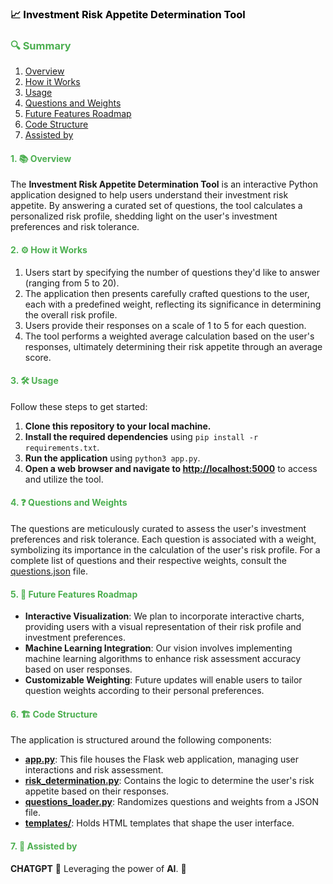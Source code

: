 ### <span style="color:#000000">📈 Investment Risk Appetite Determination Tool</span>

### <span style="color:#4CAF50">🔍 Summary</span>
1. [Overview](#overview)
2. [How it Works](#how-it-works)
3. [Usage](#usage)
4. [Questions and Weights](#questions-and-weights)
5. [Future Features Roadmap](#future-features-roadmap)
6. [Code Structure](#code-structure)
7. [Assisted by](#assisted-by)

#### <span style="color:#4CAF50">1. 📚 Overview</span>

The **Investment Risk Appetite Determination Tool** is an interactive Python application designed to help users understand their investment risk appetite. By answering a curated set of questions, the tool calculates a personalized risk profile, shedding light on the user's investment preferences and risk tolerance.

#### <span style="color:#4CAF50">2. ⚙️ How it Works</span>

1. Users start by specifying the number of questions they'd like to answer (ranging from 5 to 20).
2. The application then presents carefully crafted questions to the user, each with a predefined weight, reflecting its significance in determining the overall risk profile.
3. Users provide their responses on a scale of 1 to 5 for each question.
4. The tool performs a weighted average calculation based on the user's responses, ultimately determining their risk appetite through an average score.

#### <span style="color:#4CAF50">3. 🛠️ Usage</span>

Follow these steps to get started:

1. **Clone this repository to your local machine.**
2. **Install the required dependencies** using `pip install -r requirements.txt`.
3. **Run the application** using `python3 app.py`.
4. **Open a web browser and navigate to [http://localhost:5000](http://localhost:5000)** to access and utilize the tool.

#### <span style="color:#4CAF50">4. ❓ Questions and Weights</span>

The questions are meticulously curated to assess the user's investment preferences and risk tolerance. Each question is associated with a weight, symbolizing its importance in the calculation of the user's risk profile. For a complete list of questions and their respective weights, consult the [questions.json](questions.json) file.

#### <span style="color:#4CAF50">5. 🚀 Future Features Roadmap</span>

- **Interactive Visualization**: We plan to incorporate interactive charts, providing users with a visual representation of their risk profile and investment preferences.
- **Machine Learning Integration**: Our vision involves implementing machine learning algorithms to enhance risk assessment accuracy based on user responses.
- **Customizable Weighting**: Future updates will enable users to tailor question weights according to their personal preferences.

#### <span style="color:#4CAF50">6. 🏗️ Code Structure</span>

The application is structured around the following components:

- [**app.py**](./app.py): This file houses the Flask web application, managing user interactions and risk assessment.
- [**risk_determination.py**](./risk_determination.py): Contains the logic to determine the user's risk appetite based on their responses.
- [**questions_loader.py**](./questions_loader.py): Randomizes questions and weights from a JSON file.
- [**templates/**](./templates/): Holds HTML templates that shape the user interface.


#### <span style="color:#4CAF50">7. 🤖 Assisted by</span>
**CHATGPT** 🤖 Leveraging the power of **AI**. 🧠
